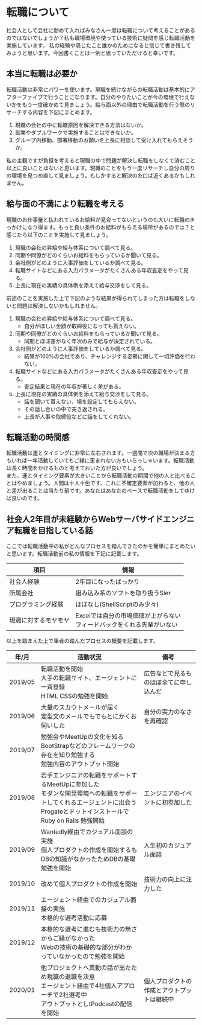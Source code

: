 # 転職について

社会人として会社に勤めて入ればみなさん一度は転職について考えることがあるのではないでしょうか？私も職場環境や使っている技術に疑問を感じ転職活動を実施しています。
私の経験や感じたこと誰かのためになると信じて書き残してみようと思います。今回書くことは一例と思っていただけると幸いです。

## 本当に転職は必要か

転職活動は非常にパワーを使います。現職を続けながらの転職活動は基本的にアフターファイブで行うことになります。自分のやりたいことが今の環境で行えないかをもう一度確かめて見ましょう。給与面以外の理由で転職活動を行う際のリサーチする内容を下記にまとめます。

1. 現職の会社の中に転職原因を解決できる方法はないか。
1. 副業やダブルワークで実施することはできないか。
1. グループ内移動、部署移動のお願いを上長に相談して受け入れてもらえそうか。

私の主観ですが負担を考えると現職の中で問題が解決し転職をしなくて済むこと以上に良いことはないと思います。現職のことをもう一度リサーチし自分の周りの環境を見つめ直して見ましょう。もしかすると解決の糸口は近くあるかもしれません。

## 給与面の不満により転職を考える

現職のお仕事量と払われているお給料が見合ってないというのも大いに転職のきっかけになり得ます。もっと良い条件のお給料がもらえる場所があるのでは？と感じたら以下のことを実施して見ましょう。

1. 現職の会社の昇給や給与体系について調べて見る。
1. 同期や同僚がどのくらいお給料をもらっているか聞いて見る。
1. 会社側がどのように人事評価をしているか調べて見る。
1. 転職サイトなどにある入力パラメータがたくさんある年収査定をやって見る。
1. 上長に現在の実績の具体例を添えて給与交渉をして見る。

前述のことを実施した上で下記のような結果が得られてしまった方は転職をしないと問題は解決しないかもしれません。

1. 現職の会社の昇給や給与体系について調べて見る。
    - 自分がほしい金額が取締役になっても貰えない。
1. 同期や同僚がどのくらいお給料をもらっているか聞いて見る。
    - 同期とほぼ差がなく年次のみで給与が決定されている。
1. 会社側がどのように人事評価をしているか調べて見る。
    - 結果が100%の会社であり、チャレンジする姿勢に関して一切評価を行わない。
1. 転職サイトなどにある入力パラメータがたくさんある年収査定をやって見る。
    - 査定結果と現在の年収が著しく差がある。
1. 上長に現在の実績の具体例を添えて給与交渉をして見る。
    - 話を聞いて貰えない、場を設定してもらえない。
    - その話し合いの中で突き返される。
    - 上長が人事や取締役などに話をしてくれない。

## 転職活動の時間感

転職活動は運とタイミングに非常に左右されます。一週間で次の職場が決まる方もいれば一年活動していてもご縁に恵まれない方もいらっしゃいます。転職活動は長く時間をかけるものと考えておいた方が良いでしょう。  
また、運とタイミング要素が大きいことから転職活動の期間で他の人と比べることはやめましょう。人間は十人十色です、これに不確定要素が加わると、他の人と差が出ることは当たり前です。あなたはあなたのペースで転職活動をしてゆけば良いのです。

## 社会人2年目が未経験からWebサーバサイドエンジニア転職を目指している話

ここでは転職活動中の私がどんなプロセスを踏んできたのかを簡単にまとめたいと思います。転職活動前の私の情報を下記に記載します。


|項目|情報|
|---|---|
|社会人経験|2年目になったばっかり|
|所属会社|組み込み系のソフトを取り扱うSier|
|プログラミング経験|ほぼなし(ShellScriptのみ少々)|
|現職に対するモヤモヤ|Excelでは自分の市場価値が上がらない<br>フィードバックをくれる先輩がいない|

以上を踏まえた上で筆者の踏んだプロセスの概要を記載します。

|年/月|活動状況|備考|
|---|---|---|
|2019/05|転職活動を開始<br>大手の転職サイト、エージェントに一斉登録<br>HTML CSSの勉強を開始|広告などで見るものほぼ全てに申し込んだ|
|2019/06|大量のスカウトメールが届く<br>定型文のメールでもでもとにかくお伺いした|自分の実力のなさを再確認|
|2019/07|勉強会やMeetUpの文化を知る<br>BootStrapなどのフレームワークの存在を知り勉強する<br>勉強内容のアウトプット開始||
|2019/08|若手エンジニアの転職をサポートするMeetUpに参加した<br>モダンな開発環境への転職をサポートしてくれるエージェントに出会う<br>ProgateとドットインストールでRuby on Rails 勉強開始|エンジニアのイベントに初参加した|
|2019/09|Wantedly経由でカジュアル面談の実施<br>個人プロダクトの作成を開始するもDBの知識がなかったためDBの基礎勉強を開始|人生初のカジュアル面談|
|2019/10|改めて個人プロダクトの作成を開始|技術力の向上に注力した|
|2019/11|エージェント経由でのカジュアル面接の実施<br>本格的な選考活動に応募||
|2019/12|本格的な選考に進むも技術力の無さからご縁がなかった<br>Webの技術の基礎的な部分がわかっていなかったので勉強を開始||
|2020/01|他プロジェクトへ異動の話が出たため現職の退職を決意<br>エージェント経由で4社個人アプローチで2社選考中<br>アウトプットとしtPodcastの配信を開始|個人プロダクトの作成とアウトプットは継続中|